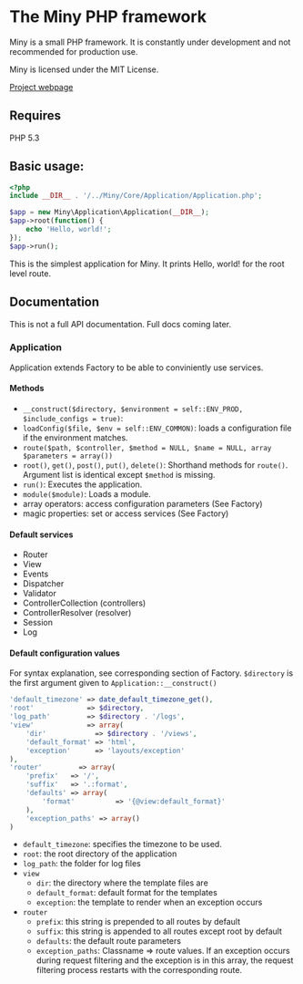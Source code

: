 The Miny PHP framework
=============
Miny is a small PHP framework. It is constantly under development and not recommended for production use.

Miny is licensed under the MIT License.

[Project webpage](http://projectminy.bugadani.hu/en/index.html)

Requires
----------
PHP 5.3

Basic usage:
----------

```php
<?php
include __DIR__ . '/../Miny/Core/Application/Application.php';

$app = new Miny\Application\Application(__DIR__);
$app->root(function() {
    echo 'Hello, world!';
});
$app->run();

```

This is the simplest application for Miny. It prints Hello, world! for the root level route.

Documentation
------------
This is not a full API documentation. Full docs coming later.

### Application
Application extends Factory to be able to conviniently use services.
#### Methods

 * `__construct($directory, $environment = self::ENV_PROD, $include_configs = true)`:
 * `loadConfig($file, $env = self::ENV_COMMON)`: loads a configuration file if the environment matches.
 * `route($path, $controller, $method = NULL, $name = NULL, array $parameters = array())`
 * `root()`, `get()`, `post()`, `put()`, `delete()`: Shorthand methods for `route()`. Argument list is identical except `$method` is missing.
 * `run()`: Executes the application.
 * `module($module)`: Loads a module.
 * array operators: access configuration parameters (See Factory)
 * magic properties: set or access services (See Factory)

#### Default services
 * Router
 * View
 * Events
 * Dispatcher
 * Validator
 * ControllerCollection (controllers)
 * ControllerResolver (resolver)
 * Session
 * Log

#### Default configuration values

For syntax explanation, see corresponding section of Factory. `$directory` is the first argument given to `Application::__construct()`

```php
'default_timezone' => date_default_timezone_get(),
'root'             => $directory,
'log_path'         => $directory . '/logs',
'view'             => array(
    'dir'            => $directory . '/views',
    'default_format' => 'html',
    'exception'      => 'layouts/exception'
),
'router'         => array(
    'prefix'   => '/',
    'suffix'   => '.:format',
    'defaults' => array(
        'format'          => '{@view:default_format}'
    ),
    'exception_paths' => array()
)

```

 * `default_timezone`: specifies the timezone to be used.
 * `root`: the root directory of the application
 * `log_path`: the folder for log files
 * `view`
    * `dir`: the directory where the template files are
    * `default_format`: default format for the templates
    * `exception`: the template to render when an exception occurs
 * `router`
    * `prefix`: this string is prepended to all routes by default
    * `suffix`: this string is appended to all routes except root by default
    * `defaults`: the default route parameters
    * `exception_paths`: Classname => route values. If an exception occurs during request filtering and the exception is in this array, the request filtering process restarts with the corresponding route.
